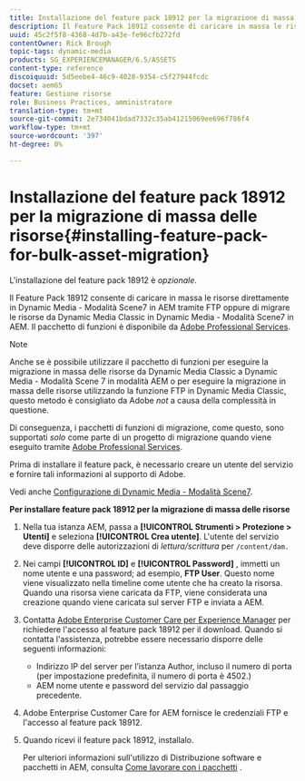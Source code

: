 ```yaml
---
title: Installazione del feature pack 18912 per la migrazione di massa delle risorse
description: Il Feature Pack 18912 consente di caricare in massa le risorse tramite FTP oppure di migrare le risorse da Dynamic Media Classic a Dynamic Media in AEM. Questo pacchetto di funzioni opzionale è disponibile dal supporto Adobe.
uuid: 45c2f5f8-4368-4d7b-a43e-fe96cfb272fd
contentOwner: Rick Brough
topic-tags: dynamic-media
products: SG_EXPERIENCEMANAGER/6.5/ASSETS
content-type: reference
discoiquuid: 5d5eebe4-46c9-4028-9354-c5f27944fcdc
docset: aem65
feature: Gestione risorse
role: Business Practices, amministratore
translation-type: tm+mt
source-git-commit: 2e734041bdad7332c35ab41215069ee696f786f4
workflow-type: tm+mt
source-wordcount: '397'
ht-degree: 0%

---
```



# Installazione del feature pack 18912 per la migrazione di massa delle risorse{#installing-feature-pack-for-bulk-asset-migration}

L&#39;installazione del feature pack 18912 è *opzionale*.

Il Feature Pack 18912 consente di caricare in massa le risorse direttamente in Dynamic Media - Modalità Scene7 in AEM tramite FTP oppure di migrare le risorse da Dynamic Media Classic in Dynamic Media - Modalità Scene7 in AEM. Il pacchetto di funzioni è disponibile da [Adobe Professional Services](https://www.adobe.com/experience-cloud/consulting-services.html).

>[!NOTE]
>
>Anche se è possibile utilizzare il pacchetto di funzioni per eseguire la migrazione in massa delle risorse da Dynamic Media Classic a Dynamic Media - Modalità Scene 7 in modalità AEM o per eseguire la migrazione in massa delle risorse utilizzando la funzione FTP in Dynamic Media Classic, questo metodo è consigliato da Adobe *not* a causa della complessità in questione.
>
>Di conseguenza, i pacchetti di funzioni di migrazione, come questo, sono supportati *solo* come parte di un progetto di migrazione quando viene eseguito tramite [Adobe Professional Services](https://www.adobe.com/experience-cloud/consulting-services.html).

Prima di installare il feature pack, è necessario creare un utente del servizio e fornire tali informazioni al supporto di Adobe.

Vedi anche [Configurazione di Dynamic Media - Modalità Scene7](/help/assets/config-dms7.md).

**Per installare feature pack 18912 per la migrazione di massa delle risorse**

1. Nella tua istanza AEM, passa a **[!UICONTROL Strumenti > Protezione > Utenti]** e seleziona **[!UICONTROL Crea utente]**. L&#39;utente del servizio deve disporre delle autorizzazioni di *lettura/scrittura* per `/content/dam.`
1. Nei campi **[!UICONTROL ID]** e **[!UICONTROL Password]** , immetti un nome utente e una password; ad esempio, **FTP User**. Questo nome viene visualizzato nella timeline come utente che ha creato la risorsa. Quando una risorsa viene caricata da FTP, viene considerata una creazione quando viene caricata sul server FTP e inviata a AEM.
1. Contatta [Adobe Enterprise Customer Care per Experience Manager](https://experienceleague.adobe.com/?support-solution=General#support) per richiedere l&#39;accesso al feature pack 18912 per il download. Quando si contatta l&#39;assistenza, potrebbe essere necessario disporre delle seguenti informazioni:

   * Indirizzo IP del server per l’istanza Author, incluso il numero di porta (per impostazione predefinita, il numero di porta è 4502.)
   * AEM nome utente e password del servizio dal passaggio precedente.

1. Adobe Enterprise Customer Care for AEM fornisce le credenziali FTP e l&#39;accesso al feature pack 18912.
1. Quando ricevi il feature pack 18912, installalo.

   Per ulteriori informazioni sull&#39;utilizzo di Distribuzione software e pacchetti in AEM, consulta [Come lavorare con i pacchetti](/help/sites-administering/package-manager.md) .
